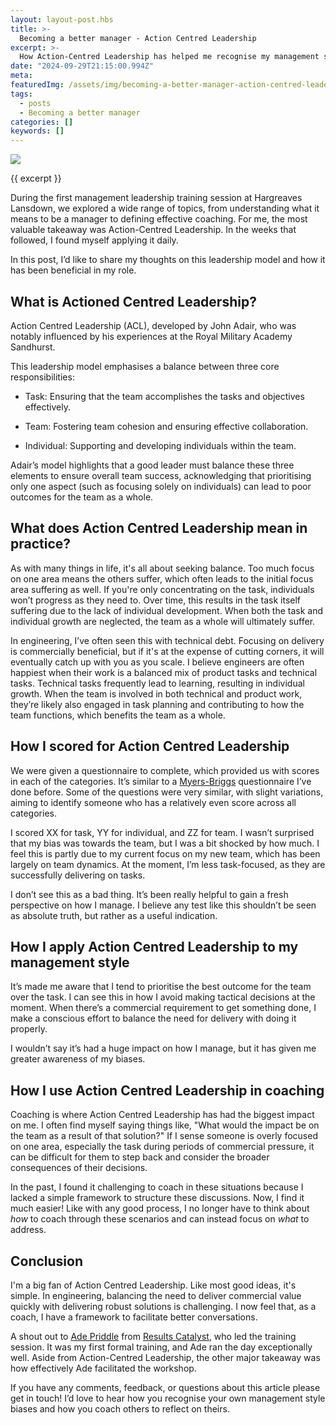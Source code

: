 ```yaml
---
layout: layout-post.hbs
title: >-
  Becoming a better manager - Action Centred Leadership
excerpt: >-
  How Action-Centred Leadership has helped me recognise my management style biases and become a crucial tool in my approach to coaching.
date: "2024-09-29T21:15:00.994Z"
meta:
featuredImg: /assets/img/becoming-a-better-manager-action-centred-leadership.webp
tags:
  - posts
  - Becoming a better manager
categories: []
keywords: []
---
```


![]({{featuredImg}})

{{ excerpt }}

During the first management leadership training session at Hargreaves Lansdown, we explored a wide range of topics, from understanding what it means to be a manager to defining effective coaching. For me, the most valuable takeaway was Action-Centred Leadership. In the weeks that followed, I found myself applying it daily.

In this post, I’d like to share my thoughts on this leadership model and how it has been beneficial in my role.

## What is Actioned Centred Leadership?
Action Centred Leadership (ACL), developed by John Adair, who was notably influenced by his experiences at the Royal Military Academy Sandhurst.

This leadership model emphasises a balance between three core responsibilities:

* Task: Ensuring that the team accomplishes the tasks and objectives effectively.

* Team: Fostering team cohesion and ensuring effective collaboration.

* Individual: Supporting and developing individuals within the team.

Adair’s model highlights that a good leader must balance these three elements to ensure overall team success, acknowledging that prioritising only one aspect (such as focusing solely on individuals) can lead to poor outcomes for the team as a whole.

## What does Action Centred Leadership mean in practice?

As with many things in life, it's all about seeking balance. Too much focus on one area means the others suffer, which often leads to the initial focus area suffering as well. If you're only concentrating on the task, individuals won’t progress as they need to. Over time, this results in the task itself suffering due to the lack of individual development. When both the task and individual growth are neglected, the team as a whole will ultimately suffer.

In engineering, I’ve often seen this with technical debt. Focusing on delivery is commercially beneficial, but if it's at the expense of cutting corners, it will eventually catch up with you as you scale. I believe engineers are often happiest when their work is a balanced mix of product tasks and technical tasks. Technical tasks frequently lead to learning, resulting in individual growth. When the team is involved in both technical and product work, they’re likely also engaged in task planning and contributing to how the team functions, which benefits the team as a whole.


## How I scored for Action Centred Leadership
We were given a questionnaire to complete, which provided us with scores in each of the categories. It’s similar to a [Myers-Briggs](https://www.verywellmind.com/the-myers-briggs-type-indicator-2795583) questionnaire I’ve done before. Some of the questions were very similar, with slight variations, aiming to identify someone who has a relatively even score across all categories.

I scored XX for task, YY for individual, and ZZ for team. I wasn’t surprised that my bias was towards the team, but I was a bit shocked by how much. I feel this is partly due to my current focus on my new team, which has been largely on team dynamics. At the moment, I’m less task-focused, as they are successfully delivering on tasks.

I don’t see this as a bad thing. It’s been really helpful to gain a fresh perspective on how I manage. I believe any test like this shouldn’t be seen as absolute truth, but rather as a useful indication.


## How I apply Action Centred Leadership to my management style
It’s made me aware that I tend to prioritise the best outcome for the team over the task. I can see this in how I avoid making tactical decisions at the moment. When there’s a commercial requirement to get something done, I make a conscious effort to balance the need for delivery with doing it properly.

I wouldn’t say it’s had a huge impact on how I manage, but it has given me greater awareness of my biases.


## How I use Action Centred Leadership in coaching
Coaching is where Action Centred Leadership has had the biggest impact on me. I often find myself saying things like, "What would the impact be on the team as a result of that solution?" If I sense someone is overly focused on one area, especially the task during periods of commercial pressure, it can be difficult for them to step back and consider the broader consequences of their decisions. 

In the past, I found it challenging to coach in these situations because I lacked a simple framework to structure these discussions. Now, I find it much easier! Like with any good process, I no longer have to think about _how_ to coach through these scenarios and can instead focus on _what_ to address.


## Conclusion
I'm a big fan of Action Centred Leadership. Like most good ideas, it's simple. In engineering, balancing the need to deliver commercial value quickly with delivering robust solutions is challenging. I now feel that, as a coach, I have a framework to facilitate better conversations.

A shout out to [Ade Priddle](https://www.linkedin.com/in/adrianpriddle) from [Results Catalyst](http://www.resultscatalysts.com), who led the training session. It was my first formal training, and Ade ran the day exceptionally well. Aside from Action-Centred Leadership, the other major takeaway was how effectively Ade facilitated the workshop.

If you have any comments, feedback, or questions about this article please get in touch! I’d love to hear how you recognise your own management style biases and how you coach others to reflect on theirs.